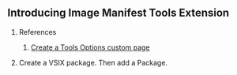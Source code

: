 ## Introducing Image Manifest Tools Extension

1. References 
   1. [Create a Tools Options custom page](https://learn.microsoft.com/en-us/visualstudio/extensibility/creating-an-options-page#create-a-tools-options-custom-page)

2. Create a VSIX package. Then add a Package.

